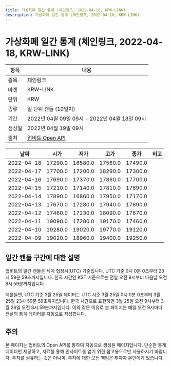 ```yaml
---
title: 가상화폐 일간 통계 (체인링크, 2022-04-18, KRW-LINK)
description: 가상화폐 일간 통계 (체인링크, 2022-04-18, KRW-LINK)
---
```



가상화폐 일간 통계 (체인링크, 2022-04-18, KRW-LINK)
===

|항목|내용|
|--|--|
|종목|체인링크|
|마켓|KRW-LINK|
|단위|KRW|
|종류|일 단위 캔들 (10일치)|
|기간|2022년 04월 09일 09시 - 2022년 04월 18일 09시|
|생성일|2022년 04월 19일 09시|
|출처|[업비트 Open API](https://docs.upbit.com)|


|날짜|시가|저가|고가|종가|비고|
|--|--|--|--|--|--|
|2022-04-18|17290.0|16580.0|17560.0|17490.0|    |
|2022-04-17|17700.0|17200.0|18290.0|17300.0|    |
|2022-04-16|17690.0|17370.0|17860.0|17700.0|    |
|2022-04-15|17210.0|17140.0|17810.0|17690.0|    |
|2022-04-14|17890.0|16860.0|17950.0|17170.0|    |
|2022-04-13|17670.0|17280.0|17940.0|17890.0|    |
|2022-04-12|17460.0|17230.0|18090.0|17670.0|    |
|2022-04-11|19090.0|17280.0|19170.0|17460.0|    |
|2022-04-10|19280.0|19020.0|19770.0|19120.0|    |
|2022-04-09|19020.0|18960.0|19400.0|19250.0|    |


일간 캔들 구간에 대한 설명
---


업비트의 일간 캔들은 세계 협정시(UTC) 기준입니다. 
UTC 기준 0시 0분 0초부터 23시 59분 59초까지입니다. 
한국 시간인 KST 기준으로는 전일 오전 9시부터 다음날 오전 8시 59분까지입니다. 


예를들면, UTC 기준 3월 25일 데이터는 UTC 시준 3월 25일 0시 0분 0초부터 3월 25일 23시 59분 59초까지입니다. 
한국 시간으로 표현하면 3월 25일 오전 9시부터 3월 26일 오전 8시 59분까지입니다. 
이와 같은 이유로 본 페이지는 매일 오전 9시마다 전날의 통계 데이터를 자동으로 작성합니다. 


주의
---


본 페이지는 업비트의 Open API를 통하여 자동으로 생성된 페이지입니다. 
단순한 통계 데이터만 제공하고, 자료를 통해 인사이트를 얻기 위한 참고용으로만 사용하시기 바랍니다. 
투자를 권유하는 것은 아니며, 투자에 대한 모든 책임은 투자자 본인에게 있습니다. 
